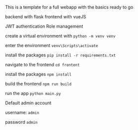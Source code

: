 This is a template for a full webapp with the basics ready to go

backend with flask
frontend with vueJS

JWT authentication
Role management


create a virtual environment with
`python -m venv venv`

enter the environment
`venv\Scripts\activate`

install the packages
`pip install -r requirements.txt`

navigate to the frontend
`cd frontent`

install the packages
`npm install`

build the frontend
`npm run build`

run the app
`python main.py`



Default admin account

username: `admin`

password `admin`
